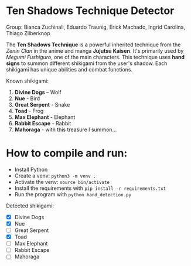 # Ten Shadows Technique Detector
Group: Bianca Zuchinali, Eduardo Traunig, Erick Machado, Ingrid Carolina, Thiago Zilberknop

The **Ten Shadows Technique** is a powerful inherited technique from the *Zenin Clan* in the anime and manga **Jujutsu Kaisen**. It's primarily used by *Megumi Fushiguro*, one of the main characters. This technique uses **hand signs** to summon different shikigami from the user's shadow. Each shikigami has unique abilities and combat functions.

Known shikigami:
1. **Divine Dogs** – Wolf
2. **Nue** - Bird
3. **Great Serpent** - Snake
4. **Toad** - Frog
5. **Max Elephant** - Elephant
6. **Rabbit Escape** - Rabbit
7. **Mahoraga** - with this treasure I summon...

# How to compile and run:

- Install Python
- Create a venv: `python3 -m venv .`
- Activate the venv: `source bin/activate`
- Install the requirements with `pip install -r requirements.txt`
- Run the program with `python hand_detection.py`

Detected shikigami:
- [x] Divine Dogs
- [x] Nue
- [ ] Great Serpent
- [x] Toad
- [ ] Max Elephant
- [ ] Rabbit Escape
- [ ] Mahoraga
